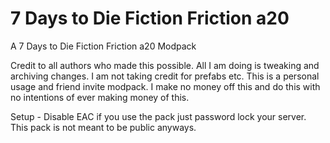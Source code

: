 # 7 Days to Die Fiction Friction a20
 A 7 Days to Die Fiction Friction a20 Modpack

Credit to all authors who made this possible. All I am doing is tweaking and archiving changes. I am not taking credit for prefabs etc. This is a personal usage and friend invite modpack. I make no money off this and do this with no intentions of ever making money of this.

Setup - Disable EAC if you use the pack just password lock your server. This pack is not meant to be public anyways.
